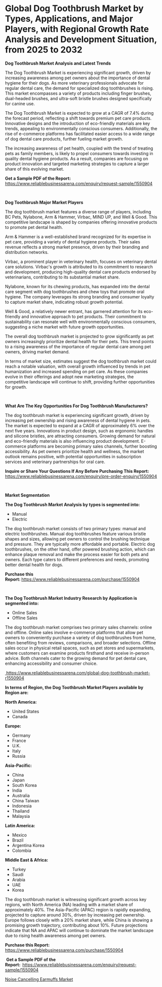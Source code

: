 <p><h1>Global Dog Toothbrush Market by Types, Applications, and Major Players, with Regional Growth Rate Analysis and Development Situation, from 2025 to 2032</h1></p><p><strong>Dog Toothbrush Market Analysis and Latest Trends</strong></p>
<p><p>The Dog Toothbrush Market is experiencing significant growth, driven by increasing awareness among pet owners about the importance of dental hygiene for their dogs. As more veterinary professionals advocate for regular dental care, the demand for specialized dog toothbrushes is rising. This market encompasses a variety of products including finger brushes, dual-headed brushes, and ultra-soft bristle brushes designed specifically for canine use.</p><p>The Dog Toothbrush Market is expected to grow at a CAGR of 7.4% during the forecast period, reflecting a shift towards premium pet care products. Innovative designs and the introduction of eco-friendly materials are key trends, appealing to environmentally conscious consumers. Additionally, the rise of e-commerce platforms has facilitated easier access to a wide range of dog dental care products, further fueling market growth.</p><p>The increasing awareness of pet health, coupled with the trend of treating pets as family members, is likely to propel consumers towards investing in quality dental hygiene products. As a result, companies are focusing on product innovation and targeted marketing strategies to capture a larger share of this evolving market.</p></p>
<p><strong>Get a Sample PDF of the Report:&nbsp;</strong> <a href="https://www.reliablebusinessarena.com/enquiry/request-sample/1550904?utm_campaign=2488&utm_medium=2&utm_source=Github&utm_content=ia&utm_term=04042025&utm_id=dog-toothbrush">https://www.reliablebusinessarena.com/enquiry/request-sample/1550904</a></p>
<p>&nbsp;</p>
<p><strong>Dog Toothbrush Major Market Players</strong></p>
<p><p>The dog toothbrush market features a diverse range of players, including BC Pets, Nylabone, Arm & Hammer, Virbac, MIND UP, and Well & Good. This competitive landscape is shaped by companies offering innovative products to promote pet dental health. </p><p>Arm & Hammer is a well-established brand recognized for its expertise in pet care, providing a variety of dental hygiene products. Their sales revenue reflects a strong market presence, driven by their branding and distribution networks. </p><p>Virbac, a prominent player in veterinary health, focuses on veterinary dental care solutions. Virbac's growth is attributed to its commitment to research and development, producing high-quality dental care products endorsed by veterinarians, contributing to its substantial market share.</p><p>Nylabone, known for its chewing products, has expanded into the dental care segment with dog toothbrushes and chew toys that promote oral hygiene. The company leverages its strong branding and consumer loyalty to capture market share, indicating robust growth potential.</p><p>Well & Good, a relatively newer entrant, has garnered attention for its eco-friendly and innovative approach to pet products. Their commitment to sustainability can resonate well with environmentally conscious consumers, suggesting a niche market with future growth opportunities.</p><p>The overall dog toothbrush market is projected to grow significantly as pet owners increasingly prioritize dental health for their pets. This trend points to a rising awareness of the importance of regular dental care among pet owners, driving market demand.</p><p>In terms of market size, estimates suggest the dog toothbrush market could reach a notable valuation, with overall growth influenced by trends in pet humanization and increased spending on pet care. As these companies evolve in their offerings and adopt new marketing strategies, the competitive landscape will continue to shift, providing further opportunities for growth.</p></p>
<p>&nbsp;</p>
<p><strong>What Are The Key Opportunities For Dog Toothbrush Manufacturers?</strong></p>
<p><p>The dog toothbrush market is experiencing significant growth, driven by increasing pet ownership and rising awareness of dental hygiene in pets. The market is expected to expand at a CAGR of approximately 6% over the next five years. Innovations in product design, such as ergonomic handles and silicone bristles, are attracting consumers. Growing demand for natural and eco-friendly materials is also influencing product development. E-commerce platforms are becoming primary sales channels, further boosting accessibility. As pet owners prioritize health and wellness, the market outlook remains positive, with potential opportunities in subscription services and veterinary partnerships for oral care.</p></p>
<p><strong>Inquire or Share Your Questions If Any Before Purchasing This Report:</strong> <a href="https://www.reliablebusinessarena.com/enquiry/pre-order-enquiry/1550904?utm_campaign=2488&utm_medium=2&utm_source=Github&utm_content=ia&utm_term=04042025&utm_id=dog-toothbrush">https://www.reliablebusinessarena.com/enquiry/pre-order-enquiry/1550904</a></p>
<p>&nbsp;</p>
<p><strong>Market Segmentation</strong></p>
<p><strong>The Dog Toothbrush Market Analysis by types is segmented into:</strong></p>
<p><ul><li>Manual</li><li>Electric</li></ul></p>
<p><p>The dog toothbrush market consists of two primary types: manual and electric toothbrushes. Manual dog toothbrushes feature various bristle shapes and sizes, allowing pet owners to control the brushing technique and pressure. They are typically more affordable and portable. Electric dog toothbrushes, on the other hand, offer powered brushing action, which can enhance plaque removal and make the process easier for both pets and owners. Each type caters to different preferences and needs, promoting better dental health for dogs.</p></p>
<p><strong>Purchase this Report:&nbsp;</strong><a href="https://www.reliablebusinessarena.com/purchase/1550904?utm_campaign=2488&utm_medium=2&utm_source=Github&utm_content=ia&utm_term=04042025&utm_id=dog-toothbrush">https://www.reliablebusinessarena.com/purchase/1550904</a></p>
<p>&nbsp;</p>
<p><strong>The Dog Toothbrush Market Industry Research by Application is segmented into:</strong></p>
<p><ul><li>Online Sales</li><li>Offline Sales</li></ul></p>
<p><p>The dog toothbrush market comprises two primary sales channels: online and offline. Online sales involve e-commerce platforms that allow pet owners to conveniently purchase a variety of dog toothbrushes from home, often benefiting from reviews, comparisons, and broader selections. Offline sales occur in physical retail spaces, such as pet stores and supermarkets, where customers can examine products firsthand and receive in-person advice. Both channels cater to the growing demand for pet dental care, enhancing accessibility and consumer choice.</p></p>
<p><a href="https://www.reliablebusinessarena.com/global-dog-toothbrush-market-r1550904?utm_campaign=2488&utm_medium=2&utm_source=Github&utm_content=ia&utm_term=04042025&utm_id=dog-toothbrush">&nbsp;https://www.reliablebusinessarena.com/global-dog-toothbrush-market-r1550904</a></p>
<p><strong>In terms of Region, the Dog Toothbrush Market Players available by Region are:</strong></p>
<p>
    <p> <strong> North America: </strong>
        <ul>
            <li>United States</li>
            <li>Canada</li>
        </ul>
        </p> 
    <p> <strong> Europe: </strong>
        <ul>
            <li>Germany</li>
            <li>France</li>
            <li>U.K.</li>
            <li>Italy</li>
            <li>Russia</li>
        </ul>
        </p> 
    <p> <strong> Asia-Pacific: </strong>
        <ul>
            <li>China</li>
            <li>Japan</li>
            <li>South Korea</li>
            <li>India</li>
            <li>Australia</li>
            <li>China Taiwan</li>
            <li>Indonesia</li>
            <li>Thailand</li>
            <li>Malaysia</li>
        </ul>
        </p> 
    <p> <strong> Latin America: </strong>
        <ul>
            <li>Mexico</li>
            <li>Brazil</li>
            <li>Argentina Korea</li>
            <li>Colombia</li>
        </ul>
        </p> 
    <p> <strong> Middle East & Africa: </strong>
        <ul>
            <li>Turkey</li>
            <li>Saudi</li>
            <li>Arabia</li>
            <li>UAE</li>
            <li>Korea</li>
        </ul>
    </p>
    </p>
<p><p>The dog toothbrush market is witnessing significant growth across key regions, with North America (NA) leading with a market share of approximately 40%. The Asia-Pacific (APAC) region is rapidly expanding, projected to capture around 30%, driven by increasing pet ownership. Europe follows closely with a 20% market share, while China is showing a promising growth trajectory, contributing about 10%. Future projections indicate that NA and APAC will continue to dominate the market landscape due to rising health awareness among pet owners.</p></p>
<p><strong>Purchase this Report: </strong><a href="https://www.reliablebusinessarena.com/purchase/1550904?utm_campaign=2488&utm_medium=2&utm_source=Github&utm_content=ia&utm_term=04042025&utm_id=dog-toothbrush">https://www.reliablebusinessarena.com/purchase/1550904</a></p>
<p>&nbsp;<strong>Get a Sample PDF of the Report:&nbsp;&nbsp;</strong><a href="https://www.reliablebusinessarena.com/enquiry/request-sample/1550904?utm_campaign=2488&utm_medium=2&utm_source=Github&utm_content=ia&utm_term=04042025&utm_id=dog-toothbrush">https://www.reliablebusinessarena.com/enquiry/request-sample/1550904</a></p>
<p><strong></strong></p>
<p><p><a href="https://github.com/sherikacas30/Market-Research-Report-List-1/blob/main/noise-cancelling-earmuffs-market.md?utm_campaign=2488&utm_medium=2&utm_source=Github&utm_content=ia&utm_term=04042025&utm_id=dog-toothbrush">Noise Cancelling Earmuffs Market</a></p></p>